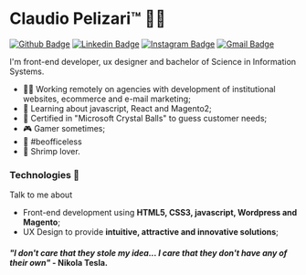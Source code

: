 
# Claudio Pelizari™️ 👨‍💻

[![Github Badge](https://img.shields.io/badge/-Github-000?style=flat-square&logo=Github&logoColor=white&link=https://github.com/claudiopelizari)](https://github.com/claudiopelizari)
[![Linkedin Badge](https://img.shields.io/badge/-LinkedIn-blue?style=flat-square&logo=Linkedin&logoColor=white&link=https://www.linkedin.com/in/pelizari/)](https://www.linkedin.com/in/pelizari/)
[![Instagram Badge](https://img.shields.io/badge/-instagram-E1306C?style=flat-square&logo=Instagram&logoColor=white&link=https://www.instagram.com/pelizari/)](https://www.instagram.com/pelizari/)
[![Gmail Badge](https://img.shields.io/badge/-Gmail-c14438?style=flat-square&logo=Gmail&logoColor=white&link=mailto:claudiopelizari@gmail.com)](mailto:claudiopelizari@gmail.com)


I'm front-end developer, ux designer and bachelor of Science in Information Systems.

- 👨‍💻 Working remotely on agencies with development of institutional websites, ecommerce and e-mail marketing;
- 🧠 Learning about javascript, React and Magento2;    
- 🔮 Certified in "Microsoft Crystal Balls" to guess customer needs;
- 🎮 Gamer sometimes;
- 🏡 #beofficeless    
- 🍤 Shrimp lover.

### Technologies :rocket:

Talk to me about

- Front-end development using **HTML5, CSS3, javascript, Wordpress and Magento**;
- UX Design to provide **intuitive, attractive and innovative solutions**;


#### <em>"I don't care that they stole my idea... I care that they don't have any of their own"</em> - Nikola Tesla.